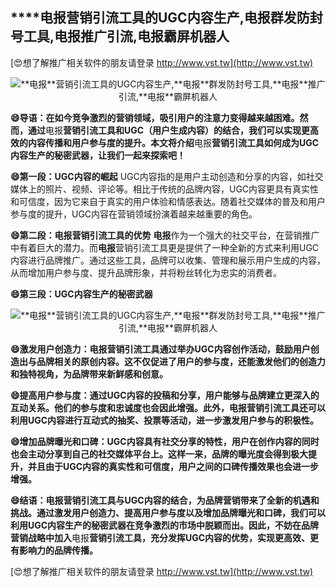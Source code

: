 ## ****电报**营销引流工具的UGC内容生产,**电报**群发防封号工具,**电报**推广引流,**电报**霸屏机器人**

[😍想了解推广相关软件的朋友请登录 http://www.vst.tw](http://www.vst.tw)

 <center><img src="https://vst.tw/MP4/tuiguang/png/3.png" alt="**电报**营销引流工具的UGC内容生产,**电报**群发防封号工具,**电报**推广引流,**电报**霸屏机器人"></center>

**😄导语：在如今竞争激烈的营销领域，吸引用户的注意力变得越来越困难。然而，通过**电报**营销引流工具和UGC（用户生成内容）的结合，我们可以实现更高效的内容传播和用户参与度的提升。本文将介绍**电报**营销引流工具如何成为UGC内容生产的秘密武器，让我们一起来探索吧！**

**😄第一段：UGC内容的崛起**
UGC内容指的是用户主动创造和分享的内容，如社交媒体上的照片、视频、评论等。相比于传统的品牌内容，UGC内容更具有真实性和可信度，因为它来自于真实的用户体验和情感表达。随着社交媒体的普及和用户参与度的提升，UGC内容在营销领域扮演着越来越重要的角色。

**😄第二段：**电报**营销引流工具的优势**
**电报**作为一个强大的社交平台，在营销推广中有着巨大的潜力。而**电报**营销引流工具更是提供了一种全新的方式来利用UGC内容进行品牌推广。通过这些工具，品牌可以收集、管理和展示用户生成的内容，从而增加用户参与度、提升品牌形象，并将粉丝转化为忠实的消费者。

**😄第三段：UGC内容生产的秘密武器**

 <center><img src="https://vst.tw/MP4/tuiguang/png/8.png" alt="**电报**营销引流工具的UGC内容生产,**电报**群发防封号工具,**电报**推广引流,**电报**霸屏机器人"></center>

**😄激发用户创造力：**电报**营销引流工具通过举办UGC内容创作活动，鼓励用户创造出与品牌相关的原创内容。这不仅促进了用户的参与度，还能激发他们的创造力和独特视角，为品牌带来新鲜感和创意。**

**😄提高用户参与度：通过UGC内容的投稿和分享，用户能够与品牌建立更深入的互动关系。他们的参与度和忠诚度也会因此增强。此外，**电报**营销引流工具还可以利用UGC内容进行互动式的抽奖、投票等活动，进一步激发用户参与的积极性。**

**😄增加品牌曝光和口碑：UGC内容具有社交分享的特性，用户在创作内容的同时也会主动分享到自己的社交媒体平台上。这样一来，品牌的曝光度会得到极大提升，并且由于UGC内容的真实性和可信度，用户之间的口碑传播效果也会进一步增强。**

**😄结语：**电报**营销引流工具与UGC内容的结合，为品牌营销带来了全新的机遇和挑战。通过激发用户创造力、提高用户参与度以及增加品牌曝光和口碑，我们可以利用UGC内容生产的秘密武器在竞争激烈的市场中脱颖而出。因此，不妨在品牌营销战略中加入**电报**营销引流工具，充分发挥UGC内容的优势，实现更高效、更有影响力的品牌传播。**

[😍想了解推广相关软件的朋友请登录 http://www.vst.tw](http://www.vst.tw)



